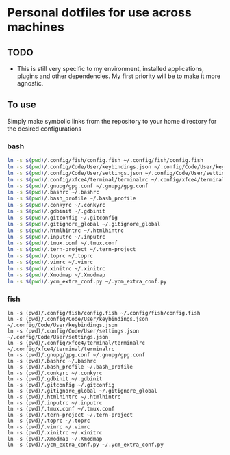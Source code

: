 # Personal dotfiles for use across machines

## TODO

- This is still very specific to my environment, installed applications, plugins and other dependencies. My first priority will be to make it more agnostic.

## To use

Simply make symbolic links from the repository to your home directory for the desired configurations

### bash

``` bash
ln -s $(pwd)/.config/fish/config.fish ~/.config/fish/config.fish
ln -s $(pwd)/.config/Code/User/keybindings.json ~/.config/Code/User/keybindings.json
ln -s $(pwd)/.config/Code/User/settings.json ~/.config/Code/User/settings.json
ln -s $(pwd)/.config/xfce4/terminal/terminalrc ~/.config/xfce4/terminal/terminalrc
ln -s $(pwd)/.gnupg/gpg.conf ~/.gnupg/gpg.conf
ln -s $(pwd)/.bashrc ~/.bashrc
ln -s $(pwd)/.bash_profile ~/.bash_profile
ln -s $(pwd)/.conkyrc ~/.conkyrc
ln -s $(pwd)/.gdbinit ~/.gdbinit
ln -s $(pwd)/.gitconfig ~/.gitconfig
ln -s $(pwd)/.gitignore_global ~/.gitignore_global
ln -s $(pwd)/.htmlhintrc ~/.htmlhintrc
ln -s $(pwd)/.inputrc ~/.inputrc
ln -s $(pwd)/.tmux.conf ~/.tmux.conf
ln -s $(pwd)/.tern-project ~/.tern-project
ln -s $(pwd)/.toprc ~/.toprc
ln -s $(pwd)/.vimrc ~/.vimrc
ln -s $(pwd)/.xinitrc ~/.xinitrc
ln -s $(pwd)/.Xmodmap ~/.Xmodmap
ln -s $(pwd)/.ycm_extra_conf.py ~/.ycm_extra_conf.py
```

### fish

``` fish
ln -s (pwd)/.config/fish/config.fish ~/.config/fish/config.fish
ln -s (pwd)/.config/Code/User/keybindings.json ~/.config/Code/User/keybindings.json
ln -s (pwd)/.config/Code/User/settings.json ~/.config/Code/User/settings.json
ln -s (pwd)/.config/xfce4/terminal/terminalrc ~/.config/xfce4/terminal/terminalrc
ln -s (pwd)/.gnupg/gpg.conf ~/.gnupg/gpg.conf
ln -s (pwd)/.bashrc ~/.bashrc
ln -s (pwd)/.bash_profile ~/.bash_profile
ln -s (pwd)/.conkyrc ~/.conkyrc
ln -s (pwd)/.gdbinit ~/.gdbinit
ln -s (pwd)/.gitconfig ~/.gitconfig
ln -s (pwd)/.gitignore_global ~/.gitignore_global
ln -s (pwd)/.htmlhintrc ~/.htmlhintrc
ln -s (pwd)/.inputrc ~/.inputrc
ln -s (pwd)/.tmux.conf ~/.tmux.conf
ln -s (pwd)/.tern-project ~/.tern-project
ln -s (pwd)/.toprc ~/.toprc
ln -s (pwd)/.vimrc ~/.vimrc
ln -s (pwd)/.xinitrc ~/.xinitrc
ln -s (pwd)/.Xmodmap ~/.Xmodmap
ln -s (pwd)/.ycm_extra_conf.py ~/.ycm_extra_conf.py
```
